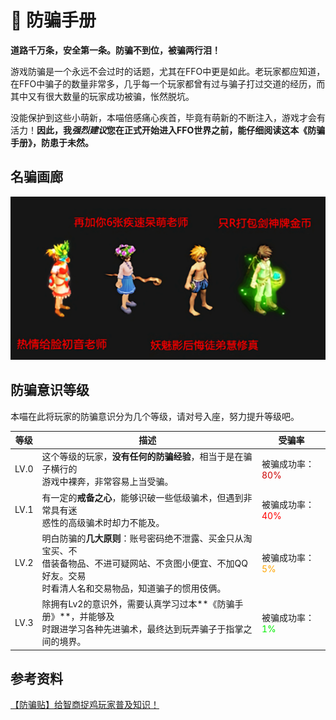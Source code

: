 # 🎁 防骗手册

**道路千万条，安全第一条。防骗不到位，被骗两行泪！**

游戏防骗是一个永远不会过时的话题，尤其在FFO中更是如此。老玩家都应知道，在FFO中骗子的数量非常多，几乎每一个玩家都曾有过与骗子打过交道的经历，而其中又有很大数量的玩家成功被骗，怅然脱坑。

没能保护到这些小萌新，本喵倍感痛心疾首，毕竟有萌新的不断注入，游戏才会有活力！**因此，我*强烈建议*您在正式开始进入FFO世界之前，能仔细阅读这本《防骗手册》，防患于未然。**

## 名骗画廊

![天都f4](/static/images/antifraud/f4.png)

## 防骗意识等级

本喵在此将玩家的防骗意识分为几个等级，请对号入座，努力提升等级吧。

| 等级 | 描述                                                         | 受骗率                                             |
| ---- | ------------------------------------------------------------ | -------------------------------------------------- |
| LV.0 | 这个等级的玩家，**没有任何的防骗经验**，相当于是在骗子横行的<br/>游戏中裸奔，非常容易上当受骗。 | 被骗成功率：<span style="color:#CC0000">80%</span> |
| LV.1 | 有一定的**戒备之心**，能够识破一些低级骗术，但遇到非常具有迷<br/>惑性的高级骗术时却力不能及。 | 被骗成功率：<span style="color:red">40%</span>     |
| LV.2 | 明白防骗的**几大原则**：账号密码绝不泄露、买金只从淘宝买、不<br/>借装备物品、不进可疑网站、不贪图小便宜、不加QQ好友。交易<br/>时看清人名和交易物品，知道骗子的惯用伎俩。 | 被骗成功率：<span style="color:orange">5%</span>   |
| LV.3 | 除拥有Lv2的意识外，需要认真学习过本**《防骗手册》**，并能够及<br/>时跟进学习各种先进骗术，最终达到玩弄骗子于指掌之间的境界。 | 被骗成功率：<span style="color:#00EE00">1%</span>  |

## 参考资料

[【防骗贴】给智商捉鸡玩家普及知识！](https://tieba.baidu.com/p/5875725276)